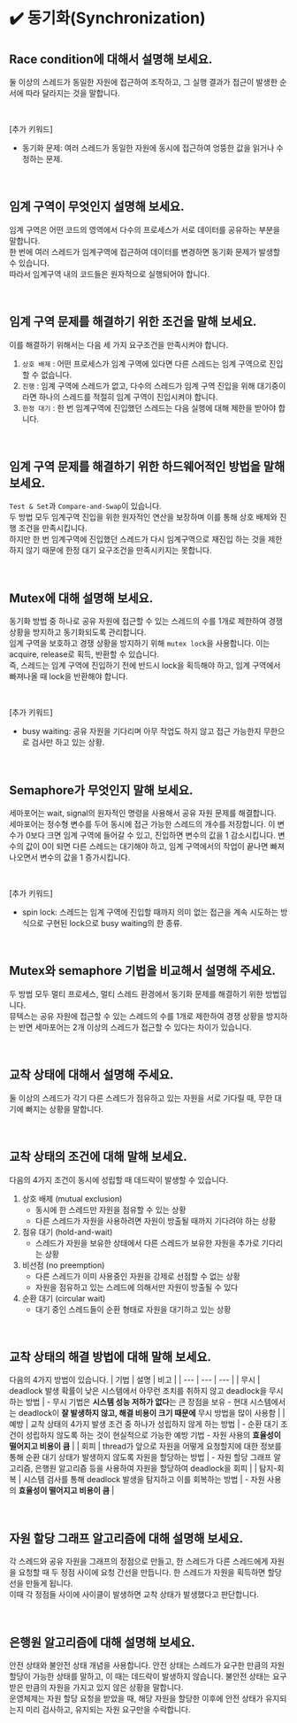 # ✔️ 동기화(Synchronization)

## Race condition에 대해서 설명해 보세요.
둘 이상의 스레드가 동일한 자원에 접근하여 조작하고, 그 실행 결과가 접근이 발생한 순서에 따라 달라지는 것을 말합니다.

<br>

[추가 키워드]
- 동기화 문제: 여러 스레드가 동일한 자원에 동시에 접근하여 엉뚱한 값을 읽거나 수정하는 문제.

<br>

## 임계 구역이 무엇인지 설명해 보세요.
임계 구역은 어떤 코드의 영역에서 다수의 프로세스가 서로 데이터를 공유하는 부분을 말합니다.<br>
한 번에 여러 스레드가 임계구역에 접근하여 데이터를 변경하면 동기화 문제가 발생할 수 있습니다.<br>
따라서 임계구역 내의 코드들은 원자적으로 실행되어야 합니다.

<br>

## 임계 구역 문제를 해결하기 위한 조건을 말해 보세요.
이를 해결하기 위해서는 다음 세 가지 요구조건을 만족시켜야 합니다.
1. `상호 배제` : 어떤 프로세스가 임계 구역에 있다면 다른 스레드는 임계 구역으로 진입할 수 없습니다.
2. `진행` : 임계 구역에 스레드가 없고, 다수의 스레드가 임계 구역 진입을 위해 대기중이라면 하나의 스레드를 적절히 임계 구역이 진입시켜야 합니다.
3. `한정 대기` : 한 번 임계구역에 진입했던 스레드는 다음 실행에 대해 제한을 받아야 합니다.

<br>

## 임계 구역 문제를 해결하기 위한 하드웨어적인 방법을 말해 보세요.
`Test & Set`과 `Compare-and-Swap`이 있습니다.<br>
두 방법 모두 임계구역 진입을 위한 원자적인 연산을 보장하며 이를 통해 상호 배제와 진행 조건을 만족시킵니다.<br>
하지만 한 번 임계구역에 진입했던 스레드가 다시 임계구역으로 재진입 하는 것을 제한하지 않기 때문에 한정 대기 요구조건을 만족시키지는 못합니다.

<br>

## Mutex에 대해 설명해 보세요.
동기화 방법 중 하나로 공유 자원에 접근할 수 있는 스레드의 수를 1개로 제한하여 경쟁 상황을 방지하고 동기화되도록 관리합니다.<br>
임계 구역을 보호하고 경쟁 상황을 방지하기 위해 `mutex lock`을 사용합니다. 이는 acquire, release로 획득, 반환할 수 있습니다.<br>
즉, 스레드는 임계 구역에 진입하기 전에 반드시 lock을 획득해야 하고, 임계 구역에서 빠져나올 때 lock을 반환해야 합니다. 

<br>

[추가 키워드]
- busy waiting: 공유 자원을 기다리며 아무 작업도 하지 않고 접근 가능한지 무한으로 검사만 하고 있는 상황.
  

<br>

## Semaphore가 무엇인지 말해 보세요.
세마포어는 wait, signal의 원자적인 명령을 사용해서 공유 자원 문제를 해결합니다.<br>
세마포어는 정수형 변수를 두어 동시에 접근 가능한 스레드의 개수를 저장합니다.
이 변수가 0보다 크면 임계 구역에 들어갈 수 있고, 진입하면 변수의 값을 1 감소시킵니다.
변수의 값이 0이 되면 다른 스레드는 대기해야 하고, 임계 구역에서의 작업이 끝나면 빠져나오면서 변수의 값을 1 증가시킵니다.

<br>

[추가 키워드]
- spin lock: 스레드는 임계 구역에 진입할 때까지 의미 없는 접근을 계속 시도하는 방식으로 구현된 lock으로 busy waiting의 한 종류.

<br>

## Mutex와 semaphore 기법을 비교해서 설명해 주세요.
두 방법 모두 멀티 프로세스, 멀티 스레드 환경에서 동기화 문제를 해결하기 위한 방법입니다.<br>
뮤텍스는 공유 자원에 접근할 수 있는 스레드의 수를 1개로 제한하여 경쟁 상황을 방지하는 반면
세마포어는 2개 이상의 스레드가 접근할 수 있다는 차이가 있습니다.

<br>

## 교착 상태에 대해서 설명해 주세요.
둘 이상의 스레드가 각기 다른 스레드가 점유하고 있는 자원을 서로 기다릴 때, 무한 대기에 빠지는 상황을 말합니다.

<br>

## 교착 상태의 조건에 대해 말해 보세요.
다음의 4가지 조건이 동시에 성립할 때 데드락이 발생할 수 있습니다.
1. 상호 배제 (mutual exclusion)
   - 동시에 한 스레드만 자원을 점유할 수 있는 상황
   - 다른 스레드가 자원을 사용하려면 자원이 방출될 때까지 기다려야 하는 상황
2. 점유 대기 (hold-and-wait)
   - 스레드가 자원을 보유한 상태에서 다른 스레드가 보유한 자원을 추가로 기다리는 상황
3. 비선점 (no preemption)
   - 다른 스레드가 이미 사용중인 자원을 강제로 선점할 수 없는 상황
   - 자원을 점유하고 있는 스레드에 의해서만 자원이 방출될 수 있다
4. 순환 대기 (circular wait)
   - 대기 중인 스레드들이 순환 형태로 자원을 대기하고 있는 상황

<br>

## 교착 상태의 해결 방법에 대해 말해 보세요.
다음의 4가지 방법이 있습니다.
| 기법 | 설명 | 비고 |
| --- | --- | --- |
| 무시 | deadlock 발생 확률이 낮은 시스템에서 아무런 조치를 취하지 않고 deadlock을 무시하는 방법 | - 무시 기법은 **시스템 성능 저하가 없다**는 큰 장점을 보유 - 현대 시스템에서는 deadlock이 **잘 발생하지 않고, 해결 비용이 크기 때문에** 무시 방법을 많이 사용함 |
| 예방 | 교착 상태의 4가지 발생 조건 중 하나가 성립하지 않게 하는 방법 | - 순환 대기 조건이 성립하지 않도록 하는 것이 현실적으로 가능한 예방 기법 - 자원 사용의 **효율성이 떨어지고 비용이 큼** |
| 회피 | thread가 앞으로 자원을 어떻게 요청할지에 대한 정보를 통해 순환 대기 상태가 발생하지 않도록 자원을 할당하는 방법 | - 자원 할당 그래프 알고리즘, 은행원 알고리즘 등을 사용하여 자원을 할당하여 deadlock을 회피 |
| 탐지-회복 | 시스템 검사를 통해 deadlock 발생을 탐지하고 이를 회복하는 방법 | - 자원 사용의 **효율성이 떨어지고 비용이 큼** |

<br>

## 자원 할당 그래프 알고리즘에 대해 설명해 보세요.
각 스레드와 공유 자원을 그래프의 정점으로 만들고, 
한 스레드가 다른 스레드에게 자원을 요청할 때 두 정점 사이에 요청 간선을 만듭니다.
한 스레드가 자원을 획득하면 할당선을 만들게 됩니다.<br>
이때 각 정점들 사이에 사이클이 발생하면 교착 상태가 발생했다고 판단합니다.

<br>

## 은행원 알고리즘에 대해 설명해 보세요.
안전 상태와 불안전 상태 개념을 사용합니다.
안전 상태는 스레드가 요구한 만큼의 자원 할당이 가능한 상태를 말하고, 이 때는 데드락이 발생하지 않습니다.
불안전 상태는 요구받은 만큼의 자원을 가지고 있지 않은 상황을 말합니다.<br>
운영체제는 자원 할당 요청을 받았을 때, 해당 자원을 할당한 이후에 안전 상태가 유지되는지 미리 검사하고, 유지되는 자원 요구만을 수락합니다.
